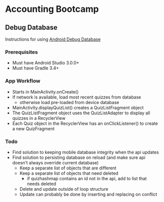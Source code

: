 # Accounting Bootcamp

## Debug Database
Instructions for using [Android Debug Database](https://github.com/amitshekhariitbhu/Android-Debug-Database)

### Prerequisites
 * Must have Android Studio 3.0.0+
 * Must have Gradle 3.4+

### App Workflow
 * Starts in MainActivity.onCreate()
 * If network is available, load most recent quizzes from database
    * otherwise load pre-loaded from device database
 * MainActivity.displayQuizList() creates a QuizListFragment object
 * The QuizListFragment object uses the QuizListAdapter to display all quizzes in a RecyclerView
 * Each Quiz object in the RecyclerView has an onClickListener() to create a new QuizFragment
 
### Todo
 * Find solution to keeping mobile database integrity when the api updates
 * Find solution to persisting database on reload (and make sure api doesn't always override current database)
    * Keep a separate list of objects that are different 
    * Keep a separate list of objects that need deleted
        * if quizhashmap contains an id not in the api, add to list that needs deleted
    * Delete and update outside of loop structure
    * Update can probably be done by inserting and replacing on conflict
